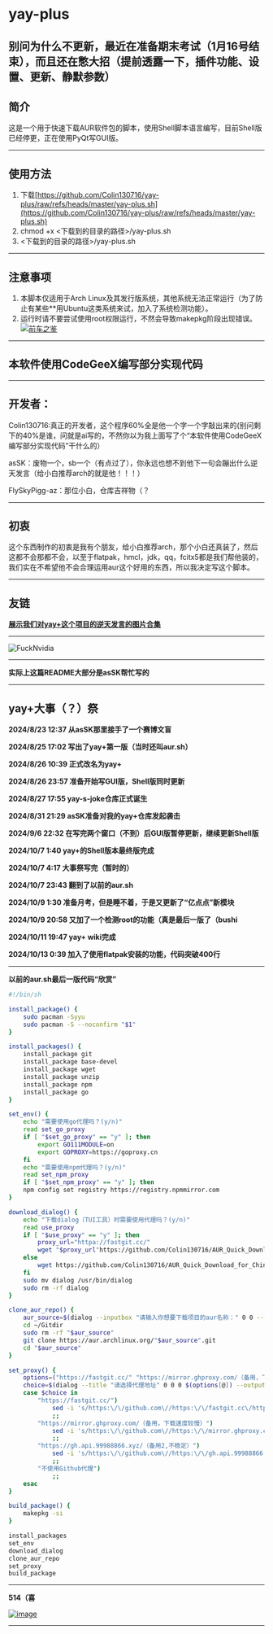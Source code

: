 # yay-plus

## 别问为什么不更新，最近在准备期末考试（1月16号结束），而且还在憋大招（提前透露一下，插件功能、设置、更新、静默参数）

## 简介
这是一个用于快速下载AUR软件包的脚本，使用Shell脚本语言编写，目前Shell版已经停更，正在使用PyQt写GUI版。

---

## 使用方法
1. 下载[https://github.com/Colin130716/yay-plus/raw/refs/heads/master/yay-plus.sh](https://github.com/Colin130716/yay-plus/raw/refs/heads/master/yay-plus.sh)
2. chmod +x <下载到的目录的路径>/yay-plus.sh
3. <下载到的目录的路径>/yay-plus.sh

---

## 注意事项
1. 本脚本仅适用于Arch Linux及其发行版系统，其他系统无法正常运行（为了防止有某些**用Ubuntu这类系统来试，加入了系统检测功能）。
2. 运行时请不要尝试使用root权限运行，不然会导致makepkg阶段出现错误。
[![前车之鉴](https://img.z4a.net/images/2024/10/07/0828FE27048941E8E6F5C7E676C46A3E.jpeg)](https://img.z4a.net/image/0828FE27048941E8E6F5C7E676C46A3E.MlR4A)

---

## 本软件使用CodeGeeX编写部分实现代码

---

## 开发者：
Colin130716:真正的开发者，这个程序60%全是他一个字一个字敲出来的(别问剩下的40%是谁，问就是ai写的，不然你以为我上面写了个“本软件使用CodeGeeX编写部分实现代码”干什么的）

asSK：废物一个，sb一个（有点过了），你永远也想不到他下一句会蹦出什么逆天发言（给小白推荐arch的就是他！！！）

FlySkyPigg-az：那位小白，仓库吉祥物（？

---

## 初衷
这个东西制作的初衷是我有个朋友，给小白推荐arch，那个小白还真装了，然后这都不会那都不会，以至于flatpak，hmcl，jdk，qq，fcitx5都是我们帮他装的，我们实在不希望他不会合理运用aur这个好用的东西，所以我决定写这个脚本。

---

## 友链
[**展示我们对yay+这个项目的逆天发言的图片合集**](https://github.com/qwq9scan114514/yay-s-joke)

---

![FuckNvidia](https://raw.githubusercontent.com/Colin130716/yay-plus/master/E868CDC19CF3CB67081991631F2DA957.png)

---

**实际上这篇README大部分是asSK帮忙写的**

---

## yay+大事（？）祭

**2024/8/23 12:37 从asSK那里接手了一个赛博文盲**

**2024/8/25 17:02 写出了yay+第一版（当时还叫aur.sh）**

**2024/8/26 10:39 正式改名为yay+**

**2024/8/26 23:57 准备开始写GUI版，Shell版同时更新**

**2024/8/27 17:55 yay-s-joke仓库正式诞生**

**2024/8/31 21:29 asSK准备对我的yay+仓库发起袭击**

**2024/9/6 22:32 在写完两个窗口（不到）后GUI版暂停更新，继续更新Shell版**

**2024/10/7 1:40 yay+的Shell版本最终版完成**

**2024/10/7 4:17 大事祭写完（暂时的）**

**2024/10/7 23:43 翻到了以前的aur.sh**

**2024/10/9 1:30 准备月考，但是睡不着，于是又更新了“亿点点”新模块**

**2024/10/9 20:58 又加了一个检测root的功能（真是最后一版了（bushi**

**2024/10/11 19:47 yay+ wiki完成**

**2024/10/13 0:39 加入了使用flatpak安装的功能，代码突破400行**

---

**以前的aur.sh最后一版代码“欣赏”**

```bash
#!/bin/sh

install_package() {
    sudo pacman -Syyu
    sudo pacman -S --noconfirm "$1"
}

install_packages() {
    install_package git
    install_package base-devel
    install_package wget
    install_package unzip
    install_package npm
    install_package go
}

set_env() {
    echo "需要使用go代理吗？(y/n)"
    read set_go_proxy
    if [ "$set_go_proxy" == "y" ]; then
        export GO111MODULE=on
        export GOPROXY=https://goproxy.cn
    fi
    echo "需要使用npm代理吗？(y/n)"
    read set_npm_proxy
    if [ "$set_npm_proxy" == "y" ]; then
    npm config set registry https://registry.npmmirror.com
}

download_dialog() {
    echo "下载dialog（TUI工具）时需要使用代理吗？(y/n)"
    read use_proxy
    if [ "$use_proxy" == "y" ]; then
        proxy_url="httpa://fastgit.cc/"
        wget "$proxy_url"https://github.com/Colin130716/AUR_Quick_Download_for_Chinese/raw/master/dialog
    else
        wget https://github.com/Colin130716/AUR_Quick_Download_for_Chinese/raw/master/dialog
    fi
    sudo mv dialog /usr/bin/dialog
    sudo rm -rf dialog
}

clone_aur_repo() {
    aur_source=$(dialog --inputbox "请输入你想要下载项目的aur名称：" 0 0 --output-fd 1)
    cd ~/Gitdir
    sudo rm -rf "$aur_source"
    git clone https://aur.archlinux.org/"$aur_source".git
    cd "$aur_source"
}

set_proxy() {
    options=("https://fastgit.cc/" "https://mirror.ghproxy.com/（备用，下载速度较慢）" "https://gh.api.99988866.xyz/（备用2,不稳定）" "不使用Github代理（不推荐）")
    choice=$(dialog --title "请选择代理地址" 0 0 0 $(options[@]) --output-fd 1)
    case $choice in
        "https://fastgit.cc/")
            sed -i 's/https:\/\/github.com\//https:\/\/fastgit.cc\/https:\/\/github.com\//g' PKGBUILD
            ;;
        "https://mirror.ghproxy.com/（备用，下载速度较慢）")
            sed -i 's/https:\/\/github.com\//https:\/\/mirror.ghproxy.com\/https:\/\/github.com\//g' PKGBUILD
            ;;
        "https://gh.api.99988866.xyz/（备用2,不稳定）")
            sed -i 's/https:\/\/github.com\//https:\/\/gh.api.99988866.xyz\/https:\/\/github.com\//g' PKGBUILD
            ;;
        "不使用Github代理")
            ;;
    esac
}

build_package() {
    makepkg -si
}

install_packages
set_env
download_dialog
clone_aur_repo
set_proxy
build_package
```

---

**514（喜**

[![image](https://img.z4a.net/images/2024/10/10/image.png)](https://img.z4a.net/image/image.MYQrW)

---

